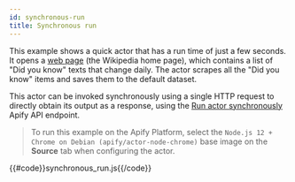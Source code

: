 ```yaml
---
id: synchronous-run
title: Synchronous run
---
```


 This example shows a quick actor that has a run time of just a few seconds.
 It opens a [web page](https://en.wikipedia.org) (the Wikipedia home page), which contains a list of "Did you know"
 texts that change daily. The actor scrapes all the "Did you know" items and saves them to the default dataset.

 This actor can be invoked synchronously using a single HTTP request to directly obtain its output
  as a response, using the
 [Run actor synchronously](https://apify.com/docs/api/v2#/reference/actors/run-actor-synchronously/without-input)
 Apify API endpoint.

  > To run this example on the Apify Platform, select the `Node.js 12 + Chrome on Debian (apify/actor-node-chrome)` 
  >base image on the **Source** tab when configuring the actor.

{{#code}}synchronous_run.js{{/code}}
